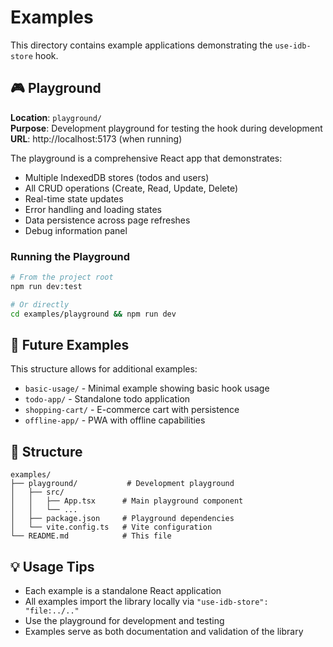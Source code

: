# Examples

This directory contains example applications demonstrating the `use-idb-store` hook.

## 🎮 Playground

**Location**: `playground/`  
**Purpose**: Development playground for testing the hook during development  
**URL**: http://localhost:5173 (when running)

The playground is a comprehensive React app that demonstrates:

- Multiple IndexedDB stores (todos and users)
- All CRUD operations (Create, Read, Update, Delete)
- Real-time state updates
- Error handling and loading states
- Data persistence across page refreshes
- Debug information panel

### Running the Playground

```bash
# From the project root
npm run dev:test

# Or directly
cd examples/playground && npm run dev
```

## 🚀 Future Examples

This structure allows for additional examples:

- `basic-usage/` - Minimal example showing basic hook usage
- `todo-app/` - Standalone todo application
- `shopping-cart/` - E-commerce cart with persistence
- `offline-app/` - PWA with offline capabilities

## 📁 Structure

```
examples/
├── playground/           # Development playground
│   ├── src/
│   │   ├── App.tsx      # Main playground component
│   │   └── ...
│   ├── package.json     # Playground dependencies
│   └── vite.config.ts   # Vite configuration
└── README.md            # This file
```

## 💡 Usage Tips

- Each example is a standalone React application
- All examples import the library locally via `"use-idb-store": "file:../.."`
- Use the playground for development and testing
- Examples serve as both documentation and validation of the library
